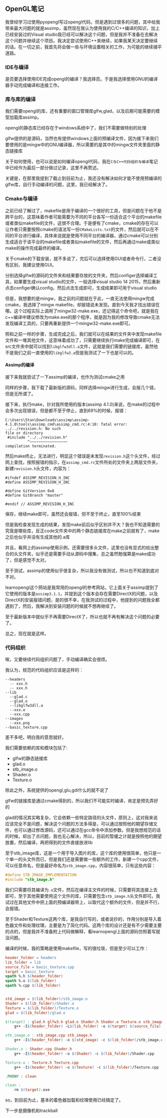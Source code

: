 ## OpenGL笔记



我曾经学习过使用pyopengl写过opengl代码，但是遇到过很多的问题，其中给我带来最大问题的就是assimp，虽然现在我认为使用我的C/C++编译的知识，加上已经安装过的Visual studio我已经可以解决这个问题，但是我并不准备在去解决这个问题并继续这个项目。我决定尝试使用C++来继续，如果我某天决定要继续的话。在一切之前，我首先将会做一些与环境设置相关的工作，为可能的继续铺平道路。



### IDE与编译

是否要选择使用IDE完成opengl的编译？我选择否。于是我选择使用GNU的编译器手动完成编译和连接工作。



### 库与库的编译

我们需要opengl的库，还有重要的窗口管理库glfw,glad，以及后期可能需要的模型加载库assimp。

opengl的静态库已经存在于windows系统中了，我们不需要做特别的处理

glfw提供的是源码，当然也有提供windows上面的预编译文件，因为接下来我们要使用的是mingw中的GNU编译器，所以需要的是其中的mingw文件夹里面的静态链接库

关于如何使用，也可以说是如何编译opengl代码，我在`C与C++代码组织与编译`笔记中已经作为最后一部分做过记录，这里不再赘述。

关键是，在那里我提到了截止到目前为止，我还没有解决如何才能不使用预编译的glfw库，自行手动编译的问题，这里，我已经解决了。

### Cmake与编译

之前已经了解过了，makefile是用于编译的一个很好的工具，但是问题在于他不是跨平台的，这意味着作者可能需要为不同的平台各写一份适合这个平台的makefile或者类似makefile的文件，这很不合理。于是便有了cmake，cmake的存在可以让作者只需要按照cmake的语法写一份`CMakeLists.txt`的文件，然后就可以在不同的平台进行编译，具体来说就是使用不同平台的编译器，通过cmake可以分别生成适合于该平台的makefile或者类似makefile的文件，然后再通过make或类似make的操作完成最终的编译。

关于cmake的下载安装，就不多说了，完后可以选择使用GUI或者命令行，二者没有区别，我建议使用GUI。

分别选择glfw的源码的文件夹和结果要存放的文件夹，然后configer选择编译工具，如果要生成visual studio的文件，一般选择visual studio 14 2015，然后重新点击configer确认config，然后点击生成即可，生成结果即可用于visual studio

但是，我想要的是mingw，我之前的问题就在于此，一直无法使用mingw完成cmake，我选择了mingw makefile，却报错说未发现。直到今天我才找出错误在哪。这个过程实际上调用了mingw32-make.exe，还记得这个命令吧，就是我在c++编译中建议修改为make.exe的那个程序，就是因为我的修改导致cmake无法发现编译工具的，只要再重新提供一个mingw32-make.exe即可。

照和之前一样的步骤，生成完成之后，我们就可以在结果的文件夹中发现makefile文件和一堆其他文件，这意味着成功了，只需要继续执行make完成编译即可，在src文件夹中就可以找到`libglfw3dll.a`文件，这就是我们需要的链接库，虽然他不是我们之前一直使用的`libglfw3.a`但是我测试了一下也是可以的。

#### Assimp的编译

接下来我就尝试了一下assimp的编译，也作为测试cmake之用

同样的步骤，我下载了最新版的源码，同样选择mingw进行生成，会报几个错，但是无所谓了。

接下来，执行make，针对我所使用的版本(assimp 4.1.0)来说，在make的过程中会多次出现错误，但是都不至于停止，直到69%的时候，报错：

~~~
C:\Users\Stan\Downloads\assimp\assimp-4.1.0\tools\assimp_cmd\assimp_cmd.rc:4:10: fatal error: ../../revision.h: No such
file or directory
 #include "../../revision.h"
          ^~~~~~~~~~~~~~~~~~
compilation terminated.
~~~

然后make终止，无法进行，明显这个错误是未发现`revision.h`这个头文件，经过网上查找，按照报错的指示，在`assimp_cmd.rc`文件所处的文件夹上两层文件夹，新建`revision.h`头文件，内容为：

~~~
#ifndef ASSIMP_REVISION_H_INC
#define ASSIMP_REVISION_H_INC

#define GitVersion 0x0
#define GitBranch "master"

#endif // ASSIMP_REVISION_H_INC
~~~

保存，继续make即可，虽然还会报错，但不至于终止，直至100%结束

但是我检查发现生成的结果，发现make前后似乎区别并不大？我也不知道需要的究竟是哪些库，反正code文件夹中的两个静态链接库在make之前就有了，make之后也似乎并没有生成其他的.a库

并且，看网上的assimp使用示例，还需要很多头文件，这里也没有显式的给出整合的头文件夹，似乎还是需要手动从源码中搜集，总之虽然勉强算是make成功了，但是感觉不太对。

至于测试，assimp的使用似乎很复杂，所以我没有做测试，所以也不知道到底对不对。

learnopengl这个网站是我常用的opengl的参考网站，它上面关于assimp提到了它使用的版本是`assimp3.1.1`，并提到这个版本会存在需要DirectX的问题，以及DirectX的安装报错问题，是的很不幸，在我测试的过程中，他提到的问题我全都遇到了，然后，我解决到安装问题的时候就不想再继续了。

至于最新版本中就似乎不再需要DirectX了，所以也就不再有解决这个问题的必要了。

总之，现在就是这样。



### 代码组织

唉，又要继续代码组织问题了，手动编译确实会很烦。

我认为，规范的代码组织应该是这样的：

~~~
--headers
  -- xxx.h
  -- xxx.h
--lib
  --glad.c
  --glad.o
  --libglfw3dll.a
  --xxx.o
  --xxx.cpp
--images
  --xxx.png
--basic_texture.cpp
~~~

差不多吧，明白我的意思就好。

我们需要依赖的库和模块包括了:

- glfw的静态链接库
- glad.o
- stb_image.o
- Shader.o
- Texture.o

除此之外，系统提供的opengl,glu,gdi什么的就不说了

glfw的链接库是通过cmake得到的，所以我们不可能实时编译，肯定是预先弄好的

glad的情况其实略复杂，它会依赖一些特定路径的头文件，原则上，这对我来说应该完全不是问题，解决这个问题的方法多得是，可以通过按照他的期望存储文件，也可以通过修改源码，还可以通过在gcc命令中添加参数。但是我想规范的话的时候，却出了点问题，我也无心解决，所以，目前的暂缓之计就是按照他的期望放置，然后编译，再把得到的文件直接放进lib

至于stb_image库，这是一个用于导入图片的库，这个库的使用很简单，他只是一个单一的头文件而已，但是我们还是需要做一些额外的工作，新建一个cpp文件，可以任意命名，但是最好命名为`stb_image.cpp`，内容很简单，只有这些内容：

~~~c++
#define STB_IMAGE_IMPLEMENTATION
#include "stb_image.h"
~~~

我们只需要将其编译为`.o`文件，然后在编译主文件的时候，只需要将其连接上去即可，至于其他需要使用这个文件的库，只需要包含`stb_image.h`头文件即可。我试过在其他文件中把上面的预编译器带上，以取代这个额外的文件，但是并不行，会报错。

至于Shader和Texture这两个库，是我自行写的，或者说抄的，作用分别是导入着色器文件和处理纹理，主要是为了简化代码。这两个库的设计还是有不少需要主要的点的，但是我并不准备附上代码做解释，看learnopengl上面的源码仿照着写就没问题。

编译的时候，我的策略是使用makefile，写的很垃圾，但是至少可以工作：

~~~makefile
header_folder = headers
lib_folder = lib
source_file = basic_texture.cpp
target = basic_texture
vpath %.h $(header_folder)
vpath %.o $(lib_folder)
vpath %.cpp $(lib_folder)


std_image = $(lib_folder)/stb_image.o
Shader = $(lib_folder)/Shader.o
Texture = $(lib_folder)/Texture.o
glad = $(lib_folder)/glad.o

$(target) : glad.h glfw3.h glad.o Shader.h Shader.o Texture.o stb_image.o
	g++ -I$(header_folder) -L$(lib_folder) -o $(target) $(source_file) $(std_image) $(glad) $(Shader) $(Texture) -lglfw3dll -lopengl32 -lglu32 -lgdi32

stb_image.o : stb_image.cpp stb_image.h
	g++ -I$(header_folder) -o $(std_image) -c $(lib_folder)/stb_image.cpp

Shader.o : Shader.cpp Shader.h
	g++ -I$(header_folder) -o $(Shader) -c $(lib_folder)/Shader.cpp

Texture.o : Texture.h Texture.cpp
	g++ -I$(header_folder) -o $(Texture) -c $(lib_folder)/Texture.cpp

.PHONY : clean

clean :
	rm $(target).exe
~~~

so，到目前为止，基本的着色器加载和纹理使用已经搞定了。

下一步是摄像机和trackball


